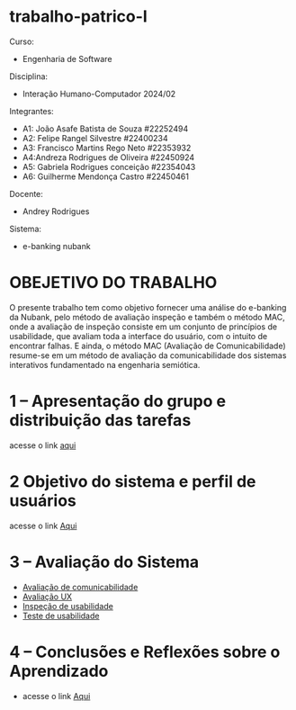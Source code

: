 # trabalho-patrico-I
Curso: 
* Engenharia de Software

Disciplina: 
* Interação Humano-Computador 2024/02

Integrantes:
* A1: João Asafe Batista de Souza #22252494
* A2: Felipe Rangel Silvestre #22400234
* A3: Francisco Martins Rego Neto #22353932
* A4:Andreza Rodrigues de Oliveira #22450924
* A5: Gabriela Rodrigues conceição #22354043
* A6: Guilherme Mendonça Castro #22450461

Docente: 
* Andrey Rodrigues

Sistema:
* e-banking nubank

# OBEJETIVO DO TRABALHO
O presente trabalho tem como objetivo fornecer uma análise do e-banking da Nubank, pelo método de avaliação inspeção e também o método MAC, onde a avaliação de inspeção consiste em um conjunto de princípios de usabilidade, que avaliam toda a interface do usuário, com o intuito de encontrar falhas. E ainda, o método MAC (Avaliação de Comunicabilidade) resume-se em um método de avaliação da comunicabilidade dos sistemas interativos fundamentado na engenharia semiótica. 

# 1 – Apresentação do grupo e distribuição das tarefas
acesse o link [aqui](https://github.com/FelpsRanger/trabalho-patrico-I/tree/main/docs/1%20-%20Apresenta%C3%A7%C3%A3o%20do%20grupo%20e%20distribui%C3%A7%C3%A3o%20das%20tarefas)

# 2 Objetivo do sistema e perfil de usuários
acesse o link [Aqui](https://github.com/FelpsRanger/trabalho-patrico-I/tree/main/docs/sistema)

# 3 – Avaliação do Sistema
- [Avaliação de comunicabilidade](https://github.com/FelpsRanger/trabalho-patrico-I/tree/main/docs/avaliacao_comunicabilidade)
- [Avaliação UX](https://github.com/FelpsRanger/trabalho-patrico-I/tree/main/docs/avaliacao_ux)
- [Inspeção de usabilidade](https://github.com/FelpsRanger/trabalho-patrico-I/tree/main/docs/inspecao_usabilidade)
- [Teste de usabilidade](https://github.com/FelpsRanger/trabalho-patrico-I/tree/main/docs/teste_usabilidade)

# 4 – Conclusões e Reflexões sobre o Aprendizado
- acesse o link [Aqui](https://github.com/FelpsRanger/trabalho-patrico-I/tree/main/docs/Conclus%C3%B5es%20e%20Reflex%C3%B5es%20sobre%20o%20Aprendizado)
